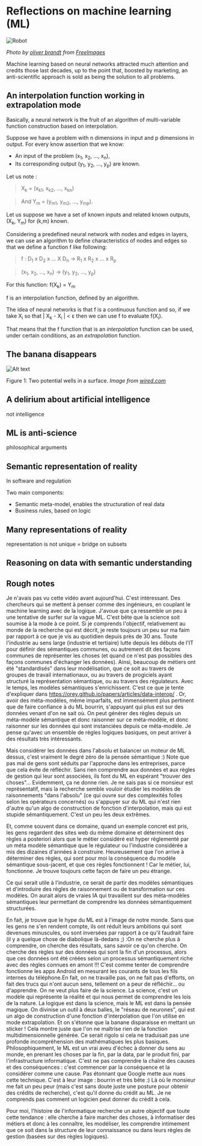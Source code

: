 # Reflections on  machine learning (ML)

![Robot](../images/robot.jpg)

*Photo by [oliver brandt](https://freeimages.com/photographer/ollinger-36628) from [FreeImages](https://freeimages.com)*

Machine learning based on neural networks attracted much attention and credits those last decades, up to the point that, boosted by marketing, an anti-scientific approach is sold as being the solution to all problems.

## An interpolation function working in extrapolation mode

Basically, a neural network is the fruit of an algorithm of multi-variable function construction based on interpolation.

Suppose we have a problem with n dimensions in input and p dimensions in output. For every know assertion that we know:

* An input of the problem (x<sub>1</sub>, x<sub>2</sub>, ..., x<sub>n</sub>),
* Its corresponding output (y<sub>1</sub>, y<sub>2</sub>, ..., y<sub>p</sub>) are known.

Let us note :

> X<sub>k</sub> = (x<sub>k1</sub>, x<sub>k2</sub>, ..., x<sub>kn</sub>)

> And Y<sub>m</sub> = (y<sub>m1</sub>, y<sub>m2</sub>, ..., y<sub>mp</sub>).

Let us suppose we have a set of known inputs and related known outputs, (X<sub>k</sub>, Y<sub>m</sub>) for (k,m) known.

Considering a predefined neural network with nodes and edges in layers, we can use an algorithm to define characteristics of nodes and edges so that we define a function f like following:

> f : D<sub>1</sub> x D<sub>2</sub> x ... X D<sub>n</sub> &rarr; R<sub>1</sub> x R<sub>2</sub> x ... x R<sub>p</sub>

> (x<sub>1</sub>, x<sub>2</sub>, ..., x<sub>n</sub>) &rarr; (y<sub>1</sub>, y<sub>2</sub>, ..., y<sub>p</sub>)

For this function: f(X<sub>k</sub>) = Y<sub>m</sub>

f is an interpolation function, defined by an algorithm.

The idea of neural networks is that f is a continuous function and so, if we take X<sub>i</sub> so that | X<sub>k</sub> - X<sub>i</sub> | < &epsi; then we can use f to evaluate f(X<sub>i</sub>).

That means that the f function that is an *interpolation* function can be used, under certain conditions, as an *extrapolation* function.

## The banana disappears


![Alt text](../images/potential-well.gif)

Figure 1: Two potential wells in a surface. *Image from [wired.com](https://www.wired.com/wp-content/uploads/2014/06/63-plaster-logarithmics.gif)*




## A delirium about artificial intelligence

not intelligence

## ML is anti-science

philosophical arguments

## Semantic representation of reality

In software and regulation

Two main components:

* Semantic meta-model, enables the structuration of real data
* Business rules, based on logic

## Many representations of reality

representation is not unique = bridge on subsets

## Reasoning on data with semantic understanding

## Rough notes

Je n'avais pas vu cette vidéo avant aujourd'hui. C'est intéressant. Des chercheurs qui se mettent à penser comme des ingénieurs, en couplant le machine learning avec de la logique. J'avoue que ça ressemble un peu à une tentative de surfer sur la vague ML. C'est bête que la science soit soumise à la mode à ce point.
Si je comprends l'objectif, relativement au monde de la recherche qui est décrit, je reste toujours un peu sur ma faim par rapport à ce que je vis au quotidien depuis près de 30 ans. Toute l'industrie au sens large (industrie et tertiaire) lutte depuis les débuts de l'IT pour définir des sémantiques communes, ou autrement dit des façons communes de représenter les choses (et quand ce n'est pas possibles des façons communes d'échanger les données). Ainsi, beaucoup de métiers ont été "standardisés" dans leur modélisation, que ce soit au travers de groupes de travail internationaux, ou au travers de progiciels ayant structuré la représentation sémantique, ou au travers des régulateurs. Avec le temps, les modèles sémantiques s'enrichissent. C'est ce que je tente d'expliquer dans https://orey.github.io/papers/articles/data-interop/ .
Or, avoir des méta-modèles, même imparfaits, est immensément plus pertinent que de faire confiance à du ML bourrin, s'appuyant qui plus est sur des données venant d'on ne sait où. On peut générer des règles depuis un méta-modèle sémantique et donc raisonner sur ce méta-modèle, et donc raisonner sur les données qui sont instanciées depuis ce méta-modèle. Je pense qu'avec un ensemble de règles logiques basiques, on peut arriver à des résultats très intéressants.

Mais considérer les données dans l'absolu et balancer un moteur de ML dessus, c'est vraiment le degré zéro de la pensée sémantique :) Note que pas mal de gens sont séduits par l'approche dans les entreprises, parce que cela évite de réfléchir. Sans rien comprendre aux données et aux règles de gestion qui leur sont associées, ils font du ML en espérant "trouver des choses"... Evidemment, ça ne donne rien.
Je ne sais pas si ce monsieur est représentatif, mais la recherche semble vouloir étudier les modèles de raisonnements "dans l'absolu" (ce qui ouvre sur des complexités folles selon les opérateurs concernés) ou s'appuyer sur du ML qui n'est rien d'autre qu'un algo de construction de fonction d'interpolation, mais qui est stupide sémantiquement. C'est un peu les deux extrêmes. 

Et, comme souvent dans ce domaine, quand un exemple concret est pris, les gens regardent des sites web du même domaine et déterminent des règles a posteriori alors que le métier considéré est hyper réglementé par un méta modèle sémantique que le régulateur ou l'industrie considérée a mis des dizaines d'années à construire. Heureusement que l'on arrive à déterminer des règles, qui sont pour moi la conséquence du modèle sémantique sous-jacent, et que ces règles fonctionnent ! Car le métier, lui, fonctionne. Je trouve toujours cette façon de faire un peu étrange.

Ce qui serait utile à l'industrie, ce serait de partir des modèles sémantiques et d'introduire des règles de raisonnement ou de transformation sur ces modèles. On aurait alors de vraies IA qui travaillent sur des méta-modèles sémantiques leur permettant de comprendre les données sémantiquement structurées.

En fait, je trouve que le hype du ML est à l'image de notre monde. Sans que les gens ne s'en rendent compte, ils ont réduit leurs ambitions qui sont devenues minuscules, ou sont inversées par rapport à ce qu'il faudrait faire (il y a quelque chose de diabolique là-dedans ;) :On ne cherche plus à comprendre, on cherche des résultats, sans savoir ce qu'on cherche. On cherche des règles sur des données qui sont la fin d'un processus, alors que ces données ont été créées selon un processus sémantiquement riche avec des règles connues en amont !!! C'est comme tenter de comprendre fonctionne les apps Android en mesurant les courants de tous les fils internes du téléphone.En fait, on ne travaille pas, on ne fait pas d'efforts, on fait des trucs qui n'ont aucun sens, tellement on a peur de réfléchir... ou d'apprendre. On ne veut plus faire de la science. La science, c'est un modèle qui représente la réalité et qui nous permet de comprendre les lois de la nature. La logique est dans la science, mais le ML est dans la pensée magique.
On divinise un outil à deux balles, le "réseau de neurones", qui est un algo de construction d'une fonction d'interpolation que l'on utilise en mode extrapolation. Et on s'étonne que la banane disparaisse en mettant un sticker ! Cela montre juste que l'on ne maîtrise rien de la fonction multidimensionnelle générée. Ce serait rigolo si cela ne traduisait pas une profonde incompréhension des mathématiques les plus basiques.
Philosophiquement, le ML est un vrai aveu d'échec à donner du sens au monde, en prenant les choses par la fin, par la data, par le produit fini, par l'infrastructure informatique. C'est ne pas comprendre la chaîne des causes et des conséquences : c'est commencer par la conséquence et la considérer comme une cause. Pas étonnant que Google mette aux nues cette technique. C'est à leur image : bourrin et très bête :)
Là où le monsieur me fait un peu peur (mais c'est sans doute juste une posture pour obtenir des crédits de recherche), c'est qu'il donne du crédit au ML. Je ne comprends pas comment un logicien peut donner du crédit à cela.

Pour moi, l'histoire de l'informatique recherche un autre objectif que toute cette tendance : elle cherche à faire marcher des choses, à informatiser des métiers et donc à les connaître, les modéliser, les comprendre intimement que ce soit dans la structure de leur connaissance ou dans leurs règles de gestion (basées sur des règles logiques).
